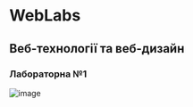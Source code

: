 # WebLabs


<h2>Веб-технології та веб-дизайн</h2>
<h3>Лабораторна №1</h3>

![image](https://github.com/YurijKryshtof0222/WebLabs/assets/105464154/8700e237-9bd1-4de3-8a35-21b9c8b590c6)
